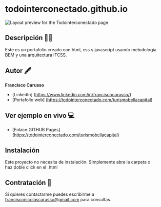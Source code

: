 # todointerconectado.github.io

![Layout preview for the Todointerconectado page](./img/banner.png)

## Descripción 👨‍💼
Este es un portafolio creado con html, css y javascript usando metodologia BEM y una arquitectura ITCSS.

## Autor 🖋
**Francisco Carusso**

* [LinkedIn] (https://www.linkedin.com/in/franciscocarusso/)
* [Portafolio web] (https://todointerconectado.com/turismobellacapital)

## Ver ejemplo en vivo 💻
- [Enlace GITHUB Pages] (https://todointerconectado.com/turismobellacapital)

## Instalación 
Este proyecto no necesita de instalación. Simplemente abre la carpeta o haz doble click en el .html

## Contratación 📧
Si quieres contactarme puedes escribirme a francisconicolascarusso@gmail.com para consultas.